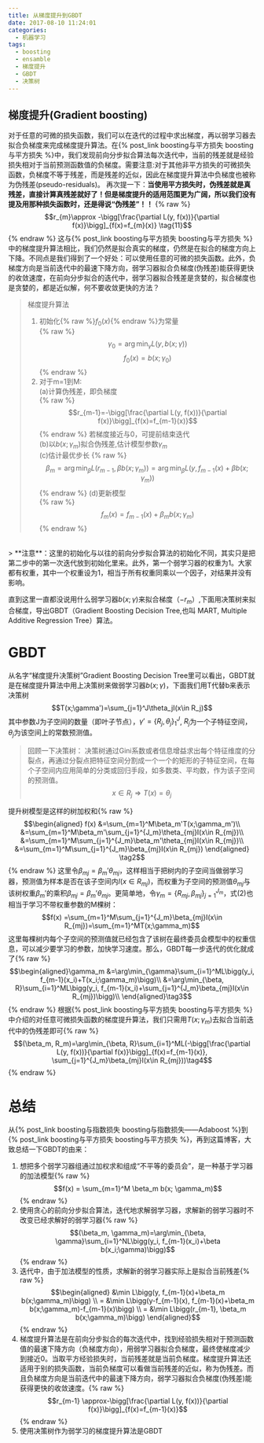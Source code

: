 ```yaml
---
title: 从梯度提升到GBDT
date: 2017-08-10 11:24:01
categories:
  - 机器学习
tags:
  - boosting
  - ensamble
  - 梯度提升
  - GBDT
  - 决策树
---
```


## 梯度提升(Gradient boosting)
对于任意的可微的损失函数，我们可以在迭代的过程中求出梯度，再以弱学习器去拟合负梯度来完成梯度提升算法。在{% post_link boosting与平方损失 boosting与平方损失 %}中，我们发现前向分步拟合算法每次迭代中，当前的残差就是经验损失相对于当前预测函数值的负梯度。需要注意:对于其他非平方损失的可微损失函数，负梯度不等于残差，而是残差的近似，因此在梯度提升算法中负梯度也被称为伪残差(pseudo-residuals)。
再次提一下：**当使用平方损失时，伪残差就是真残差，直接计算真残差就好了！但是梯度提升的适用范围更为广阔，所以我们没有提及用那种损失函数时，还是得说“伪残差”！！**
{% raw %}
$$r_{m}\approx -\bigg[\frac{\partial L(y, f(x))}{\partial f(x)}\bigg]_{f(x)=f_{m}(x)} \tag{11}$$
{% endraw %}
这与{% post_link boosting与平方损失 boosting与平方损失 %}中的梯度提升算法相比，我们仍然是拟合真实的梯度，仍然是在拟合的梯度方向上下降。不同点是我们得到了一个好处：可以使用任意的可微的损失函数。此外，负梯度方向是当前迭代中的最速下降方向，弱学习器拟合负梯度(伪残差)能获得更快的收敛速度，在前向分步拟合的迭代中，弱学习器拟合残差是贪婪的，拟合梯度也是贪婪的，都是近似解，何不要收敛更快的方法？

> 梯度提升算法
> 1. 初始化{% raw %}$f_0(x)${% endraw %}为常量 <br>{% raw %}$$\gamma_0=\arg\min_{\gamma}L(y, b(x;\gamma))$$ $$f_0(x)=b(x;\gamma_0)$${% endraw %}
> 2. 对于m=1到M:<br>(a)计算伪残差，即负梯度<br>{% raw %}$$r_{m-1}=-\bigg[\frac{\partial L(y, f(x))}{\partial f(x)}\bigg]_{f(x)=f_{m-1}(x)}$${% endraw %} 若梯度接近与0，可提前结束迭代<br> (b)以$b(x;\gamma_m)$拟合伪残差,估计模型参数$\gamma_m$<br>(c)估计最优步长 <bt>{% raw %}$$\beta_m = \arg\min_{\beta}L(r_{m-1}, \beta b(x;\gamma_m)) = \arg\min_{\beta}L(y, f_{m-1}(x)+\beta b(x;\gamma_m)) $${% endraw %} (d)更新模型<br>{% raw %}$$f_m(x)=f_{m-1}(x)+\beta_m b(x; \gamma_m)$${% endraw %}

<br>
> **注意**：这里的初始化与以往的前向分步拟合算法的初始化不同，其实只是把第二步中的第一次迭代放到初始化里来。此外，第一个弱学习器的权重为1。大家都有权重，其中一个权重设为1，相当于所有权重同乘以一个因子，对结果并没有影响。

直到这里一直都没说用什么弱学习器$b(x;\gamma)$来拟合梯度（$-r_m$）,下面用决策树来拟合梯度，导出GBDT（Gradient Boosting Decision Tree,也叫 MART, Multiple Additive Regression Tree）算法。

# GBDT
从名字“梯度提升决策树”Gradient Boosting Decision Tree里可以看出，GBDT就是在梯度提升算法中用上决策树来做弱学习器$b(x;\gamma)$，下面我们用T代替b来表示决策树
$$T(x;\gamma')=\sum_{j=1}^J\theta_jI(x\in R_j)$$
其中参数J为子空间的数量（即叶子节点），$\gamma'=\{R_j, \theta_j\}_1^J$, $R_j$为一个子特征空间，$\theta_j$为该空间上的常数预测值。

> 回顾一下决策树：
> 决策树通过Gini系数或者信息增益求出每个特征维度的分裂点，再通过分裂点把特征空间分割成一个一个的矩形的子特征空间，在每个子空间内应用简单的分类或回归手段，如多数类、平均数，作为该子空间的预测值。<br>$$x \in R_j \Rightarrow T(x)=\theta_j$$

提升树模型是这样的树加权和{% raw %}
$$\begin{aligned}
f(x) &=\sum_{m=1}^M\beta_m'T(x;\gamma_m')\\
&=\sum_{m=1}^M\beta_m'\sum_{j=1}^{J_m}\theta_{mj}I(x\in R_{mj})\\
&=\sum_{m=1}^M\sum_{j=1}^{J_m}\beta_m'\theta_{mj}I(x\in R_{mj})\\
&=\sum_{m=1}^M\sum_{j=1}^{J_m}\beta_{mj}I(x\in R_{mj})
\end{aligned} \tag2$$
{% endraw %}
这里令$\beta_{mj}=\beta_m'\theta_{mj}$，这样相当于把树内的子空间当做弱学习器，预测值为样本是否在该子空间内$I(x\in R_{mj})$，而权重为子空间的预测值$\theta_{mj}$与该树权重$\beta_m'$的乘积$\beta_{mj}=\beta_m'\theta_{mj}$。更简单地，令$\gamma_m=\{R_{mj}, \beta_{mj}\}_{j=1}^{J_m}$，式(2)也相当于学习不带权重参数的M棵树：
$$f(x) =\sum_{m=1}^M\sum_{j=1}^{J_m}\beta_{mj}I(x\in R_{mj})=\sum_{m=1}^MT(x;\gamma_m)$$
这里每棵树内每个子空间的预测值就已经包含了该树在最终委员会模型中的权重信息，可以减少要学习的参数，加快学习速度。那么，GBDT每一步迭代的优化就成了{% raw %}
$$\begin{aligned}\gamma_m
&=\arg\min_{\gamma}\sum_{i=1}^ML\bigg(y_i, f_{m-1}(x_i)+T(x_i;\gamma_m)\bigg)\\
&=\arg\min_{\beta, R}\sum_{i=1}^ML\bigg(y_i, f_{m-1}(x_i)+\sum_{j=1}^{J_m}\beta_{mj}I(x\in R_{mj})\bigg)\\
\end{aligned}\tag3$$
{% endraw %}
根据{% post_link boosting与平方损失 boosting与平方损失 %}中介绍的对任意可微损失函数的梯度提升算法，我们只需用$T(x;\gamma_m)$去拟合当前迭代中的伪残差即可{% raw %}
$$(\beta_m, R_m)=\arg\min_{\beta, R}\sum_{i=1}^ML(-\bigg[\frac{\partial L(y, f(x))}{\partial f(x)}\bigg]_{f(x)=f_{m-1}(x)}, \sum_{j=1}^{J_m}\beta_{mj}I(x\in R_{mj}))\tag4$$
{% endraw %}

# 总结
从{% post_link boosting与指数损失 boosting与指数损失——Adaboost %}到{% post_link boosting与平方损失 boosting与平方损失 %}，再到这篇博客，大致总结一下GBDT的由来：
1. 想把多个弱学习器组通过加权求和组成“不平等的委员会”，是一种基于学习器的加法模型{% raw %}
$$f(x) = \sum_{m=1}^M \beta_m b(x; \gamma_m)$$ {% endraw %}
2. 使用贪心的前向分步拟合算法，迭代地求解弱学习器，求解新的弱学习器时不改变已经求解好的弱学习器{% raw %}
$$(\beta_m, \gamma_m)=\arg\min_{\beta, \gamma}\sum_{i=1}^NL\bigg(y_i, f_{m-1}(x_i)+\beta b(x_i;\gamma)\bigg)$$ 
{% endraw %}
3. 迭代中，由于加法模型的性质，求解新的弱学习器实际上是拟合当前残差{% raw %}
$$\begin{aligned}
&\min L\bigg(y, f_{m-1}(x)+\beta_m b(x;\gamma_m)\bigg) \\
= &\min L\bigg(y-f_{m-1}(x), f_{m-1}(x)+\beta_m b(x;\gamma_m)-f_{m-1}(x)\bigg) \\
= &\min L\bigg(r_{m-1}, \beta_m b(x;\gamma_m)\bigg)
\end{aligned}$$ 
{% endraw %}
4. 梯度提升算法是在前向分步拟合的每次迭代中，找到经验损失相对于预测函数值的最速下降方向（负梯度方向），用弱学习器拟合负梯度，最终使梯度减少到接近0。当取平方经验损失时，当前残差就是当前负梯度。梯度提升算法还适用于别的损失函数，当前负梯度可以看做当前残差的近似，称为伪残差。而且负梯度方向是当前迭代中的最速下降方向，弱学习器拟合负梯度(伪残差)能获得更快的收敛速度。{% raw %}
$$r_{m-1} \approx-\bigg[\frac{\partial L(y, f(x))}{\partial f(x)}\bigg]_{f(x)=f_{m-1}(x)}$$
{% endraw %}
5. 使用决策树作为弱学习的梯度提升算法是GBDT
